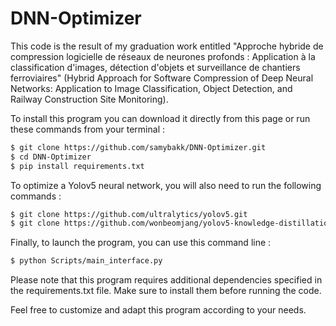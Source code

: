 # DNN-Optimizer

This code is the result of my graduation work entitled "Approche hybride de compression logicielle de réseaux de neurones profonds : Application à la classification d'images, détection d'objets et surveillance de chantiers ferroviaires" (Hybrid Approach for Software Compression of Deep Neural Networks: Application to Image Classification, Object Detection, and Railway Construction Site Monitoring).


To install this program you can download it directly from this page or run these commands from your terminal :
```bash
$ git clone https://github.com/samybakk/DNN-Optimizer.git
$ cd DNN-Optimizer
$ pip install requirements.txt
```
To optimize a Yolov5 neural network, you will also need to run the following commands :
```bash
$ git clone https://github.com/ultralytics/yolov5.git
$ git clone https://github.com/wonbeomjang/yolov5-knowledge-distillation.git
```

Finally, to launch the program, you can use this command line :
```bash
$ python Scripts/main_interface.py 
```

Please note that this program requires additional dependencies specified in the requirements.txt file. Make sure to install them before running the code.

Feel free to customize and adapt this program according to your needs.

